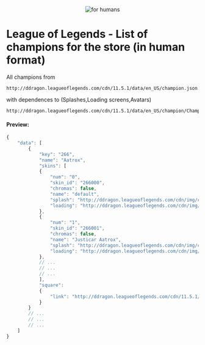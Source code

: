 <p align="center">
	<img src="https://img.shields.io/badge/PATCH-v%2011.5.1-green.svg" alt="for humans">
</p>

# League of Legends - List of champions for the store (in human format)

All champions from
```
http://ddragon.leagueoflegends.com/cdn/11.5.1/data/en_US/champion.json
```
with dependences to (Splashes,Loading screens,Avatars)
```
http://ddragon.leagueoflegends.com/cdn/11.5.1/data/en_US/champion/ChampionName.json
```

#### Preview:

```javascript
{
    "data": [
        {
            "key": "266",
            "name": "Aatrox",
            "skins": [
            {
                "num": "0",
                "skin_id": "266000",
                "chromas": false,
                "name": "default",
                "splash": "http://ddragon.leagueoflegends.com/cdn/img/champion/splash/Aatrox_0.jpg",
                "loading": "http://ddragon.leagueoflegends.com/cdn/img/champion/loading/Aatrox_0.jpg"
            },
            {
                "num": "1",
                "skin_id": "266001",
                "chromas": false,
                "name": "Justicar Aatrox",
                "splash": "http://ddragon.leagueoflegends.com/cdn/img/champion/splash/Aatrox_1.jpg",
                "loading": "http://ddragon.leagueoflegends.com/cdn/img/champion/loading/Aatrox_1.jpg"
            },
            // ...
            // ...
            // ...
            ],
            "square":
            {
                "link": "http://ddragon.leagueoflegends.com/cdn/11.5.1/img/champion/Aatrox.png"
            }
        }
        // ...
        // ...
        // ...
    ]
}
```